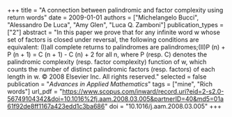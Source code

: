 +++
title = "A connection between palindromic and factor complexity using return words"
date = 2009-01-01
authors = ["Michelangelo Bucci", "Alessandro De Luca", "Amy Glen", "Luca Q. Zamboni"]
publication_types = ["2"]
abstract = "In this paper we prove that for any infinite word w whose set of factors is closed under reversal, the following conditions are equivalent: (I)all complete returns to palindromes are palindromes;(II)P (n) + P (n + 1) = C (n + 1) - C (n) + 2 for all n, where P (resp. C) denotes the palindromic complexity (resp. factor complexity) function of w, which counts the number of distinct palindromic factors (resp. factors) of each length in w. © 2008 Elsevier Inc. All rights reserved."
selected = false
publication = "*Advances in Applied Mathematics*"
tags = ["mine", "Rich words"]
url_pdf = "https://www.scopus.com/inward/record.uri?eid=2-s2.0-56749104342&doi=10.1016%2fj.aam.2008.03.005&partnerID=40&md5=01a61f92de8ff1167a423edd1c3ba686"
doi = "10.1016/j.aam.2008.03.005"
+++

